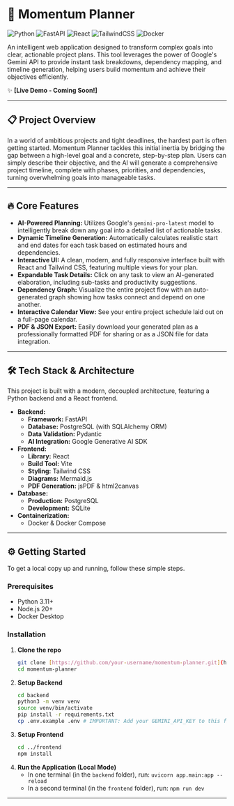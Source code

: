 # 🚀 Momentum Planner

![Python](https://img.shields.io/badge/Python-3.11+-blue.svg)
![FastAPI](https://img.shields.io/badge/FastAPI-0.100+-009688.svg)
![React](https://img.shields.io/badge/React-18+-61DAFB.svg)
![TailwindCSS](https://img.shields.io/badge/Tailwind_CSS-3-38B2AC.svg)
![Docker](https://img.shields.io/badge/Docker-20.10+-2496ED.svg)

An intelligent web application designed to transform complex goals into clear, actionable project plans. This tool leverages the power of Google's Gemini API to provide instant task breakdowns, dependency mapping, and timeline generation, helping users build momentum and achieve their objectives efficiently.

✨ **[Live Demo - Coming Soon!]**

---

## 📋 Project Overview

In a world of ambitious projects and tight deadlines, the hardest part is often getting started. Momentum Planner tackles this initial inertia by bridging the gap between a high-level goal and a concrete, step-by-step plan. Users can simply describe their objective, and the AI will generate a comprehensive project timeline, complete with phases, priorities, and dependencies, turning overwhelming goals into manageable tasks.

---

## 🔥 Core Features

-   **AI-Powered Planning:** Utilizes Google's `gemini-pro-latest` model to intelligently break down any goal into a detailed list of actionable tasks.
-   **Dynamic Timeline Generation:** Automatically calculates realistic start and end dates for each task based on estimated hours and dependencies.
-   **Interactive UI:** A clean, modern, and fully responsive interface built with React and Tailwind CSS, featuring multiple views for your plan.
-   **Expandable Task Details:** Click on any task to view an AI-generated elaboration, including sub-tasks and productivity suggestions.
-   **Dependency Graph:** Visualize the entire project flow with an auto-generated graph showing how tasks connect and depend on one another.
-   **Interactive Calendar View:** See your entire project schedule laid out on a full-page calendar.
-   **PDF & JSON Export:** Easily download your generated plan as a professionally formatted PDF for sharing or as a JSON file for data integration.

---

## 🛠️ Tech Stack & Architecture

This project is built with a modern, decoupled architecture, featuring a Python backend and a React frontend.

-   **Backend:**
    -   **Framework:** FastAPI
    -   **Database:** PostgreSQL (with SQLAlchemy ORM)
    -   **Data Validation:** Pydantic
    -   **AI Integration:** Google Generative AI SDK
-   **Frontend:**
    -   **Library:** React
    -   **Build Tool:** Vite
    -   **Styling:** Tailwind CSS
    -   **Diagrams:** Mermaid.js
    -   **PDF Generation:** jsPDF & html2canvas
-   **Database:**
    -   **Production:** PostgreSQL
    -   **Development:** SQLite
-   **Containerization:**
    -   Docker & Docker Compose

---

## ⚙️ Getting Started

To get a local copy up and running, follow these simple steps.

### Prerequisites

-   Python 3.11+
-   Node.js 20+
-   Docker Desktop

### Installation

1.  **Clone the repo**
    ```sh
    git clone [https://github.com/your-username/momentum-planner.git](https://github.com/your-username/momentum-planner.git)
    cd momentum-planner
    ```
2.  **Setup Backend**
    ```sh
    cd backend
    python3 -m venv venv
    source venv/bin/activate
    pip install -r requirements.txt
    cp .env.example .env # IMPORTANT: Add your GEMINI_API_KEY to this file
    ```
3.  **Setup Frontend**
    ```sh
    cd ../frontend
    npm install
    ```
4.  **Run the Application (Local Mode)**
    - In one terminal (in the `backend` folder), run: `uvicorn app.main:app --reload`
    - In a second terminal (in the `frontend` folder), run: `npm run dev`

---

